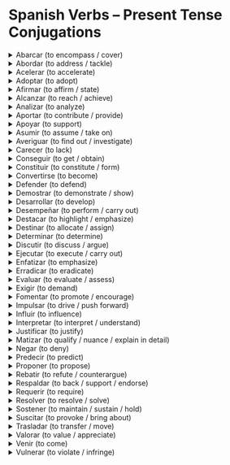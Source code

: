 <h1>Spanish Verbs – Present Tense Conjugations</h1>

<details>
  <summary>Abarcar (to encompass / cover)</summary>
  <table>
    <tr><th>Pronombre</th><th>Conjugación</th></tr>
    <tr><td>yo</td><td>abarco</td></tr>
    <tr><td>tú</td><td>abarcas</td></tr>
    <tr><td>él/ella/usted</td><td>abarca</td></tr>
    <tr><td>nosotros/as</td><td>abarcamos</td></tr>
    <tr><td>ellos/ellas/ustedes</td><td>abarcan</td></tr>
  </table>
</details>

<details>
  <summary>Abordar (to address / tackle)</summary>
  <table>
    <tr><th>Pronombre</th><th>Conjugación</th></tr>
    <tr><td>yo</td><td>abordo</td></tr>
    <tr><td>tú</td><td>abordas</td></tr>
    <tr><td>él/ella/usted</td><td>aborda</td></tr>
    <tr><td>nosotros/as</td><td>abordamos</td></tr>
    <tr><td>ellos/ellas/ustedes</td><td>abordan</td></tr>
  </table>
</details>

<details>
  <summary>Acelerar (to accelerate)</summary>
  <table>
    <tr><th>Pronombre</th><th>Conjugación</th></tr>
    <tr><td>yo</td><td>acelero</td></tr>
    <tr><td>tú</td><td>aceleras</td></tr>
    <tr><td>él/ella/usted</td><td>acelera</td></tr>
    <tr><td>nosotros/as</td><td>aceleramos</td></tr>
    <tr><td>ellos/ellas/ustedes</td><td>aceleran</td></tr>
  </table>
</details>

<details>
  <summary>Adoptar (to adopt)</summary>
  <table>
    <tr><th>Pronombre</th><th>Conjugación</th></tr>
    <tr><td>yo</td><td>adopto</td></tr>
    <tr><td>tú</td><td>adoptas</td></tr>
    <tr><td>él/ella/usted</td><td>adopta</td></tr>
    <tr><td>nosotros/as</td><td>adoptamos</td></tr>
    <tr><td>ellos/ellas/ustedes</td><td>adoptan</td></tr>
  </table>
</details>

<details>
  <summary>Afirmar (to affirm / state)</summary>
  <table>
    <tr><th>Pronombre</th><th>Conjugación</th></tr>
    <tr><td>yo</td><td>afirmo</td></tr>
    <tr><td>tú</td><td>afirmas</td></tr>
    <tr><td>él/ella/usted</td><td>afirma</td></tr>
    <tr><td>nosotros/as</td><td>afirmamos</td></tr>
    <tr><td>ellos/ellas/ustedes</td><td>afirman</td></tr>
  </table>
</details>

<details>
  <summary>Alcanzar (to reach / achieve)</summary>
  <table>
    <tr><th>Pronombre</th><th>Conjugación</th></tr>
    <tr><td>yo</td><td>alcanzo</td></tr>
    <tr><td>tú</td><td>alcanzas</td></tr>
    <tr><td>él/ella/usted</td><td>alcanza</td></tr>
    <tr><td>nosotros/as</td><td>alcanzamos</td></tr>
    <tr><td>ellos/ellas/ustedes</td><td>alcanzan</td></tr>
  </table>
</details>

<details>
  <summary>Analizar (to analyze)</summary>
  <table>
    <tr><th>Pronombre</th><th>Conjugación</th></tr>
    <tr><td>yo</td><td>analizo</td></tr>
    <tr><td>tú</td><td>analizas</td></tr>
    <tr><td>él/ella/usted</td><td>analiza</td></tr>
    <tr><td>nosotros/as</td><td>analizamos</td></tr>
    <tr><td>ellos/ellas/ustedes</td><td>analizan</td></tr>
  </table>
</details>

<details>
  <summary>Aportar (to contribute / provide)</summary>
  <table>
    <tr><th>Pronombre</th><th>Conjugación</th></tr>
    <tr><td>yo</td><td>aporto</td></tr>
    <tr><td>tú</td><td>aportas</td></tr>
    <tr><td>él/ella/usted</td><td>aporta</td></tr>
    <tr><td>nosotros/as</td><td>aportamos</td></tr>
    <tr><td>ellos/ellas/ustedes</td><td>aportan</td></tr>
  </table>
</details>

<details>
  <summary>Apoyar (to support)</summary>
  <table>
    <tr><th>Pronombre</th><th>Conjugación</th></tr>
    <tr><td>yo</td><td>apoyo</td></tr>
    <tr><td>tú</td><td>apoyas</td></tr>
    <tr><td>él/ella/usted</td><td>apoya</td></tr>
    <tr><td>nosotros/as</td><td>apoyamos</td></tr>
    <tr><td>ellos/ellas/ustedes</td><td>apoyan</td></tr>
  </table>
</details>

<details>
  <summary>Asumir (to assume / take on)</summary>
  <table>
    <tr><th>Pronombre</th><th>Conjugación</th></tr>
    <tr><td>yo</td><td>asumo</td></tr>
    <tr><td>tú</td><td>asumes</td></tr>
    <tr><td>él/ella/usted</td><td>asume</td></tr>
    <tr><td>nosotros/as</td><td>asumimos</td></tr>
    <tr><td>ellos/ellas/ustedes</td><td>asumen</td></tr>
  </table>
</details>

<details>
  <summary>Averiguar (to find out / investigate)</summary>
  <table>
    <tr><th>Pronombre</th><th>Conjugación</th></tr>
    <tr><td>yo</td><td>averiguo</td></tr>
    <tr><td>tú</td><td>averiguas</td></tr>
    <tr><td>él/ella/usted</td><td>averigua</td></tr>
    <tr><td>nosotros/as</td><td>averiguamos</td></tr>
    <tr><td>ellos/ellas/ustedes</td><td>averiguan</td></tr>
  </table>
</details>

<details>
  <summary>Carecer (to lack)</summary>
  <table>
    <tr><th>Pronombre</th><th>Conjugación</th></tr>
    <tr><td>yo</td><td>carezco</td></tr>
    <tr><td>tú</td><td>careces</td></tr>
    <tr><td>él/ella/usted</td><td>carece</td></tr>
    <tr><td>nosotros/as</td><td>carecemos</td></tr>
    <tr><td>ellos/ellas/ustedes</td><td>carecen</td></tr>
  </table>
</details>

<details>
  <summary>Conseguir (to get / obtain)</summary>
  <table>
    <tr><th>Pronombre</th><th>Conjugación</th></tr>
    <tr><td>yo</td><td>consigo</td></tr>
    <tr><td>tú</td><td>consigues</td></tr>
    <tr><td>él/ella/usted</td><td>consigue</td></tr>
    <tr><td>nosotros/as</td><td>conseguimos</td></tr>
    <tr><td>ellos/ellas/ustedes</td><td>consiguen</td></tr>
  </table>
</details>

<details>
  <summary>Constituir (to constitute / form)</summary>
  <table>
    <tr><th>Pronombre</th><th>Conjugación</th></tr>
    <tr><td>yo</td><td>constituyo</td></tr>
    <tr><td>tú</td><td>constituyes</td></tr>
    <tr><td>él/ella/usted</td><td>constituye</td></tr>
    <tr><td>nosotros/as</td><td>constituimos</td></tr>
    <tr><td>ellos/ellas/ustedes</td><td>constituyen</td></tr>
  </table>
</details>

<details>
  <summary>Convertirse (to become)</summary>
  <table>
    <tr><th>Pronombre</th><th>Conjugación</th></tr>
    <tr><td>yo</td><td>me convierto</td></tr>
    <tr><td>tú</td><td>te conviertes</td></tr>
    <tr><td>él/ella/usted</td><td>se convierte</td></tr>
    <tr><td>nosotros/as</td><td>nos convertimos</td></tr>
    <tr><td>ellos/ellas/ustedes</td><td>se convierten</td></tr>
  </table>
</details>

<details>
  <summary>Defender (to defend)</summary>
  <table>
    <tr><th>Pronombre</th><th>Conjugación</th></tr>
    <tr><td>yo</td><td>defiendo</td></tr>
    <tr><td>tú</td><td>defiendes</td></tr>
    <tr><td>él/ella/usted</td><td>defiende</td></tr>
    <tr><td>nosotros/as</td><td>defendemos</td></tr>
    <tr><td>ellos/ellas/ustedes</td><td>defienden</td></tr>
  </table>
</details>

<details>
  <summary>Demostrar (to demonstrate / show)</summary>
  <table>
    <tr><th>Pronombre</th><th>Conjugación</th></tr>
    <tr><td>yo</td><td>demuestro</td></tr>
    <tr><td>tú</td><td>demuestras</td></tr>
    <tr><td>él/ella/usted</td><td>demuestra</td></tr>
    <tr><td>nosotros/as</td><td>demostramos</td></tr>
    <tr><td>ellos/ellas/ustedes</td><td>demuestran</td></tr>
  </table>
</details>

<details>
  <summary>Desarrollar (to develop)</summary>
  <table>
    <tr><th>Pronombre</th><th>Conjugación</th></tr>
    <tr><td>yo</td><td>desarrollo</td></tr>
    <tr><td>tú</td><td>desarrollas</td></tr>
    <tr><td>él/ella/usted</td><td>desarrolla</td></tr>
    <tr><td>nosotros/as</td><td>desarrollamos</td></tr>
    <tr><td>ellos/ellas/ustedes</td><td>desarrollan</td></tr>
  </table>
</details>

<details>
  <summary>Desempeñar (to perform / carry out)</summary>
  <table>
    <tr><th>Pronombre</th><th>Conjugación</th></tr>
    <tr><td>yo</td><td>desempeño</td></tr>
    <tr><td>tú</td><td>desempeñas</td></tr>
    <tr><td>él/ella/usted</td><td>desempeña</td></tr>
    <tr><td>nosotros/as</td><td>desempeñamos</td></tr>
    <tr><td>ellos/ellas/ustedes</td><td>desempeñan</td></tr>
  </table>
</details>

<details>
  <summary>Destacar (to highlight / emphasize)</summary>
  <table>
    <tr><th>Pronombre</th><th>Conjugación</th></tr>
    <tr><td>yo</td><td>destaco</td></tr>
    <tr><td>tú</td><td>destacas</td></tr>
    <tr><td>él/ella/usted</td><td>destaca</td></tr>
    <tr><td>nosotros/as</td><td>destacamos</td></tr>
    <tr><td>ellos/ellas/ustedes</td><td>destacan</td></tr>
  </table>
</details>

<details>
  <summary>Destinar (to allocate / assign)</summary>
  <table>
    <tr><th>Pronombre</th><th>Conjugación</th></tr>
    <tr><td>yo</td><td>destino</td></tr>
    <tr><td>tú</td><td>destinas</td></tr>
    <tr><td>él/ella/usted</td><td>destina</td></tr>
    <tr><td>nosotros/as</td><td>destinamos</td></tr>
    <tr><td>ellos/ellas/ustedes</td><td>destinan</td></tr>
  </table>
</details>

<details>
  <summary>Determinar (to determine)</summary>
  <table>
    <tr><th>Pronombre</th><th>Conjugación</th></tr>
    <tr><td>yo</td><td>determino</td></tr>
    <tr><td>tú</td><td>determinas</td></tr>
    <tr><td>él/ella/usted</td><td>determina</td></tr>
    <tr><td>nosotros/as</td><td>determinamos</td></tr>
    <tr><td>ellos/ellas/ustedes</td><td>determinan</td></tr>
  </table>
</details>

<details>
  <summary>Discutir (to discuss / argue)</summary>
  <table>
    <tr><th>Pronombre</th><th>Conjugación</th></tr>
    <tr><td>yo</td><td>discuto</td></tr>
    <tr><td>tú</td><td>discutes</td></tr>
    <tr><td>él/ella/usted</td><td>discute</td></tr>
    <tr><td>nosotros/as</td><td>discutimos</td></tr>
    <tr><td>ellos/ellas/ustedes</td><td>discuten</td></tr>
  </table>
</details>

<details>
  <summary>Ejecutar (to execute / carry out)</summary>
  <table>
    <tr><th>Pronombre</th><th>Conjugación</th></tr>
    <tr><td>yo</td><td>ejecuto</td></tr>
    <tr><td>tú</td><td>ejecutas</td></tr>
    <tr><td>él/ella/usted</td><td>ejecuta</td></tr>
    <tr><td>nosotros/as</td><td>ejecutamos</td></tr>
    <tr><td>ellos/ellas/ustedes</td><td>ejecutan</td></tr>
  </table>
</details>

<details>
  <summary>Enfatizar (to emphasize)</summary>
  <table>
    <tr><th>Pronombre</th><th>Conjugación</th></tr>
    <tr><td>yo</td><td>enfatizo</td></tr>
    <tr><td>tú</td><td>enfatizas</td></tr>
    <tr><td>él/ella/usted</td><td>enfatiza</td></tr>
    <tr><td>nosotros/as</td><td>enfatizamos</td></tr>
    <tr><td>ellos/ellas/ustedes</td><td>enfatizan</td></tr>
  </table>
</details>

<details>
  <summary>Erradicar (to eradicate)</summary>
  <table>
    <tr><th>Pronombre</th><th>Conjugación</th></tr>
    <tr><td>yo</td><td>erradico</td></tr>
    <tr><td>tú</td><td>erradicas</td></tr>
    <tr><td>él/ella/usted</td><td>erradica</td></tr>
    <tr><td>nosotros/as</td><td>erradicamos</td></tr>
    <tr><td>ellos/ellas/ustedes</td><td>erradican</td></tr>
  </table>
</details>

<details>
  <summary>Evaluar (to evaluate / assess)</summary>
  <table>
    <tr><th>Pronombre</th><th>Conjugación</th></tr>
    <tr><td>yo</td><td>evalúo</td></tr>
    <tr><td>tú</td><td>evalúas</td></tr>
    <tr><td>él/ella/usted</td><td>evalúa</td></tr>
    <tr><td>nosotros/as</td><td>evaluamos</td></tr>
    <tr><td>ellos/ellas/ustedes</td><td>evalúan</td></tr>
  </table>
</details>

<details>
  <summary>Exigir (to demand)</summary>
  <table>
    <tr><th>Pronombre</th><th>Conjugación</th></tr>
    <tr><td>yo</td><td>exijo</td></tr>
    <tr><td>tú</td><td>exiges</td></tr>
    <tr><td>él/ella/usted</td><td>exige</td></tr>
    <tr><td>nosotros/as</td><td>
  </table>
</details>

<details>
  <summary>Fomentar (to promote / encourage)</summary>
  <table>
    <tr><th>Pronombre</th><th>Conjugación</th></tr>
    <tr><td>yo</td><td>fomento</td></tr>
    <tr><td>tú</td><td>fomentas</td></tr>
    <tr><td>él/ella/usted</td><td>fomenta</td></tr>
    <tr><td>nosotros/as</td><td>fomentamos</td></tr>
    <tr><td>ellos/ellas/ustedes</td><td>fomentan</td></tr>
  </table>
</details>

<details>
  <summary>Impulsar (to drive / push forward)</summary>
  <table>
    <tr><th>Pronombre</th><th>Conjugación</th></tr>
    <tr><td>yo</td><td>impulso</td></tr>
    <tr><td>tú</td><td>impulsas</td></tr>
    <tr><td>él/ella/usted</td><td>impulsa</td></tr>
    <tr><td>nosotros/as</td><td>impulsamos</td></tr>
    <tr><td>ellos/ellas/ustedes</td><td>impulsan</td></tr>
  </table>
</details>

<details>
  <summary>Influir (to influence)</summary>
  <table>
    <tr><th>Pronombre</th><th>Conjugación</th></tr>
    <tr><td>yo</td><td>influyo</td></tr>
    <tr><td>tú</td><td>influyes</td></tr>
    <tr><td>él/ella/usted</td><td>influye</td></tr>
    <tr><td>nosotros/as</td><td>influimos</td></tr>
    <tr><td>ellos/ellas/ustedes</td><td>influyen</td></tr>
  </table>
</details>

<details>
  <summary>Interpretar (to interpret / understand)</summary>
  <table>
    <tr><th>Pronombre</th><th>Conjugación</th></tr>
    <tr><td>yo</td><td>interpreto</td></tr>
    <tr><td>tú</td><td>interpretas</td></tr>
    <tr><td>él/ella/usted</td><td>interpreta</td></tr>
    <tr><td>nosotros/as</td><td>interpretamos</td></tr>
    <tr><td>ellos/ellas/ustedes</td><td>interpretan</td></tr>
  </table>
</details>

<details>
  <summary>Justificar (to justify)</summary>
  <table>
    <tr><th>Pronombre</th><th>Conjugación</th></tr>
    <tr><td>yo</td><td>justifico</td></tr>
    <tr><td>tú</td><td>justificas</td></tr>
    <tr><td>él/ella/usted</td><td>justifica</td></tr>
    <tr><td>nosotros/as</td><td>justificamos</td></tr>
    <tr><td>ellos/ellas/ustedes</td><td>justifican</td></tr>
  </table>
</details>

<details>
  <summary>Matizar (to qualify / nuance / explain in detail)</summary>
  <table>
    <tr><th>Pronombre</th><th>Conjugación</th></tr>
    <tr><td>yo</td><td>matizo</td></tr>
    <tr><td>tú</td><td>matizas</td></tr>
    <tr><td>él/ella/usted</td><td>matiza</td></tr>
    <tr><td>nosotros/as</td><td>matizamos</td></tr>
    <tr><td>ellos/ellas/ustedes</td><td>matizan</td></tr>
  </table>
</details>

<details>
  <summary>Negar (to deny)</summary>
  <table>
    <tr><th>Pronombre</th><th>Conjugación</th></tr>
    <tr><td>yo</td><td>niego</td></tr>
    <tr><td>tú</td><td>niegas</td></tr>
    <tr><td>él/ella/usted</td><td>niega</td></tr>
    <tr><td>nosotros/as</td><td>negamos</td></tr>
    <tr><td>ellos/ellas/ustedes</td><td>niegan</td></tr>
  </table>
</details>

<details>
  <summary>Predecir (to predict)</summary>
  <table>
    <tr><th>Pronombre</th><th>Conjugación</th></tr>
    <tr><td>yo</td><td>predigo</td></tr>
    <tr><td>tú</td><td>predices</td></tr>
    <tr><td>él/ella/usted</td><td>predice</td></tr>
    <tr><td>nosotros/as</td><td>predecimos</td></tr>
    <tr><td>ellos/ellas/ustedes</td><td>predicen</td></tr>
  </table>
</details>

<details>
  <summary>Proponer (to propose)</summary>
  <table>
    <tr><th>Pronombre</th><th>Conjugación</th></tr>
    <tr><td>yo</td><td>propongo</td></tr>
    <tr><td>tú</td><td>propones</td></tr>
    <tr><td>él/ella/usted</td><td>propone</td></tr>
    <tr><td>nosotros/as</td><td>proponemos</td></tr>
    <tr><td>ellos/ellas/ustedes</td><td>proponen</td></tr>
  </table>
</details>

<details>
  <summary>Rebatir (to refute / counterargue)</summary>
  <table>
    <tr><th>Pronombre</th><th>Conjugación</th></tr>
    <tr><td>yo</td><td>rebato</td></tr>
    <tr><td>tú</td><td>rebates</td></tr>
    <tr><td>él/ella/usted</td><td>rebate</td></tr>
    <tr><td>nosotros/as</td><td>rebatimos</td></tr>
    <tr><td>ellos/ellas/ustedes</td><td>rebaten</td></tr>
  </table>
</details>

<details>
  <summary>Respaldar (to back / support / endorse)</summary>
  <table>
    <tr><th>Pronombre</th><th>Conjugación</th></tr>
    <tr><td>yo</td><td>respaldo</td></tr>
    <tr><td>tú</td><td>respaldas</td></tr>
    <tr><td>él/ella/usted</td><td>respalda</td></tr>
    <tr><td>nosotros/as</td><td>respaldamos</td></tr>
    <tr><td>ellos/ellas/ustedes</td><td>respaldan</td></tr>
  </table>
</details>

<details>
  <summary>Requerir (to require)</summary>
  <table>
    <tr><th>Pronombre</th><th>Conjugación</th></tr>
    <tr><td>yo</td><td>requiero</td></tr>
    <tr><td>tú</td><td>requieres</td></tr>
    <tr><td>él/ella/usted</td><td>requiere</td></tr>
    <tr><td>nosotros/as</td><td>requerimos</td></tr>
    <tr><td>ellos/ellas/ustedes</td><td>requieren</td></tr>
  </table>
</details>

<details>
  <summary>Resolver (to resolve / solve)</summary>
  <table>
    <tr><th>Pronombre</th><th>Conjugación</th></tr>
    <tr><td>yo</td><td>resuelvo</td></tr>
    <tr><td>tú</td><td>resuelves</td></tr>
    <tr><td>él/ella/usted</td><td>resuelve</td></tr>
    <tr><td>nosotros/as</td><td>resolvemos</td></tr>
    <tr><td>ellos/ellas/ustedes</td><td>resuelven</td></tr>
  </table>
</details>

<details>
  <summary>Sostener (to maintain / sustain / hold)</summary>
  <table>
    <tr><th>Pronombre</th><th>Conjugación</th></tr>
    <tr><td>yo</td><td>sostengo</td></tr>
    <tr><td>tú</td><td>sostienes</td></tr>
    <tr><td>él/ella/usted</td><td>sostiene</td></tr>
    <tr><td>nosotros/as</td><td>sostenemos</td></tr>
    <tr><td>ellos/ellas/ustedes</td><td>sostienen</td></tr>
  </table>
</details>

<details>
  <summary>Suscitar (to provoke / bring about)</summary>
  <table>
    <tr><th>Pronombre</th><th>Conjugación</th></tr>
    <tr><td>yo</td><td>suscito</td></tr>
    <tr><td>tú</td><td>suscitas</td></tr>
    <tr><td>él/ella/usted</td><td>suscita</td></tr>
    <tr><td>nosotros/as</td><td>suscitamos</td></tr>
    <tr><td>ellos/ellas/ustedes</td><td>suscitan</td></tr>
  </table>
</details>

<details>
  <summary>Trasladar (to transfer / move)</summary>
  <table>
    <tr><th>Pronombre</th><th>Conjugación</th></tr>
    <tr><td>yo</td><td>traslado</td></tr>
    <tr><td>tú</td><td>trasladas</td></tr>
    <tr><td>él/ella/usted</td><td>traslada</td></tr>
    <tr><td>nosotros/as</td><td>trasladamos</td></tr>
    <tr><td>ellos/ellas/ustedes</td><td>trasladan</td></tr>
  </table>
</details>

<details>
  <summary>Valorar (to value / appreciate)</summary>
  <table>
    <tr><th>Pronombre</th><th>Conjugación</th></tr>
    <tr><td>yo</td><td>valoro</td></tr>
    <tr><td>tú</td><td>valoras</td></tr>
    <tr><td>él/ella/usted</td><td>valora</td></tr>
    <tr><td>nosotros/as</td><td>valoramos</td></tr>
    <tr><td>ellos/ellas/ustedes</td><td>valoran</td></tr>
  </table>
</details>

<details>
  <summary>Venir (to come)</summary>
  <table>
    <tr><th>Pronombre</th><th>Conjugación</th></tr>
    <tr><td>yo</td><td>vengo</td></tr>
    <tr><td>tú</td><td>vienes</td></tr>
    <tr><td>él/ella/usted</td><td>viene</td></tr>
    <tr><td>nosotros/as</td><td>venimos</td></tr>
    <tr><td>ellos/ellas/ustedes</td><td>vienen</td></tr>
  </table>
</details>

<details>
  <summary>Vulnerar (to violate / infringe)</summary>
  <table>
    <tr><th>Pronombre</th><th>Conjugación</th></tr>
    <tr><td>yo</td><td>vulnero</td></tr>
    <tr><td>tú</td><td>vulneras</td></tr>
    <tr><td>él/ella/usted</td><td>vulnera</td></tr>
    <tr><td>nosotros/as</td><td>vulneramos</td></tr>
    <tr><td>ellos/ellas/ustedes</td><td>vulneran</td></tr>
  </table>
</details>
